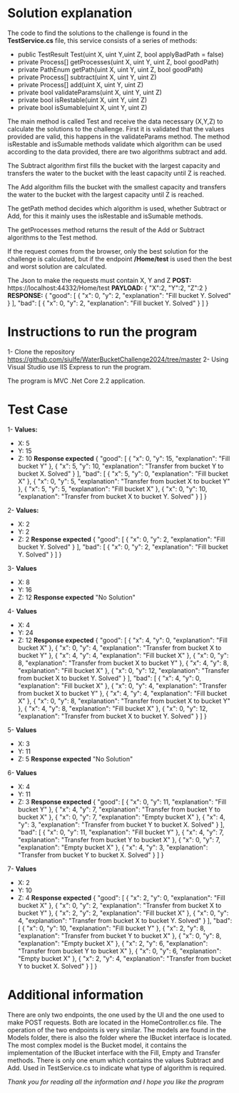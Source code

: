 # Solution explanation
The code to find the solutions to the challenge is found in the **TestService.cs** file, this service consists of a series of methods:
- public TestResult Test(uint X, uint Y,uint Z, bool applyBadPath = false)
- private Process[] getProcesses(uint X, uint Y, uint Z, bool goodPath)
- private PathEnum getPath(uint X, uint Y, uint Z, bool goodPath)
- private Process[] subtract(uint X, uint Y, uint Z)
- private Process[] add(uint X, uint Y, uint Z)
- private bool validateParams(uint X, uint Y, uint Z)
- private bool isRestable(uint X, uint Y, uint Z)
- private bool isSumable(uint X, uint Y, uint Z)

The main method is called Test and receive the data necessary (X,Y,Z) to calculate the solutions to the challenge. First it is validated that the values ​​provided are valid, this happens in the validateParams method.
The method isRestable and isSumable methods validate which algorithm can be used according to the data provided, 
there are two algorithms subtract and add.

The Subtract algorithm first fills the bucket with the largest capacity and transfers the water to the bucket with the least capacity until Z is reached.

The Add algorithm fills the bucket with the smallest capacity and transfers the water to the bucket with the largest capacity until Z is reached.

The getPath method decides which algorithm is used, whether Subtract or Add, for this it mainly uses the isRestable and isSumable methods.

The getProcesses method returns the result of the Add or Subtract algorithms to the Test method.

If the request comes from the browser, only the best solution for the challenge is calculated, but if the endpoint **/Home/test** is used then the best and worst solution are calculated.

The Json to make the requests must contain X, Y and Z
**POST:** https://localhost:44332/Home/test
**PAYLOAD:**
{
    "X":2,
    "Y":2,
    "Z":2
}
**RESPONSE:**
{
    "good": [
        {
            "x": 0,
            "y": 2,
            "explanation": "Fill bucket Y. Solved"
        }
    ],
    "bad": [
        {
            "x": 0,
            "y": 2,
            "explanation": "Fill bucket Y. Solved"
        }
    ]
}

# Instructions to run the program
1- Clone the repository https://github.com/siulfe/WaterBucketChallenge2024/tree/master
2- Using Visual Studio use IIS Express to run the program.

The program is MVC .Net Core 2.2 application.

# Test Case
1- 
**Values:**
- X: 5
- Y: 15
- Z: 10
**Response expected**
{
    "good": [
        {
            "x": 0,
            "y": 15,
            "explanation": "Fill bucket Y"
        },
        {
            "x": 5,
            "y": 10,
            "explanation": "Transfer from bucket Y to bucket X. Solved"
        }
    ],
    "bad": [
        {
            "x": 5,
            "y": 0,
            "explanation": "Fill bucket X"
        },
        {
            "x": 0,
            "y": 5,
            "explanation": "Transfer from bucket X to bucket Y"
        },
        {
            "x": 5,
            "y": 5,
            "explanation": "Fill bucket X"
        },
        {
            "x": 0,
            "y": 10,
            "explanation": "Transfer from bucket X to bucket Y. Solved"
        }
    ]
}

2- 
**Values:**
- X: 2
- Y: 2
- Z: 2
**Response expected**
{
    "good": [
        {
            "x": 0,
            "y": 2,
            "explanation": "Fill bucket Y. Solved"
        }
    ],
    "bad": [
        {
            "x": 0,
            "y": 2,
            "explanation": "Fill bucket Y. Solved"
        }
    ]
}

3-
**Values**
- X: 8
- Y: 16
- Z: 12
**Response expected**
"No Solution"

4-
**Values**
- X: 4
- Y: 24
- Z: 12
**Response expected**
{
    "good": [
        {
            "x": 4,
            "y": 0,
            "explanation": "Fill bucket X"
        },
        {
            "x": 0,
            "y": 4,
            "explanation": "Transfer from bucket X to bucket Y"
        },
        {
            "x": 4,
            "y": 4,
            "explanation": "Fill bucket X"
        },
        {
            "x": 0,
            "y": 8,
            "explanation": "Transfer from bucket X to bucket Y"
        },
        {
            "x": 4,
            "y": 8,
            "explanation": "Fill bucket X"
        },
        {
            "x": 0,
            "y": 12,
            "explanation": "Transfer from bucket X to bucket Y. Solved"
        }
    ],
    "bad": [
        {
            "x": 4,
            "y": 0,
            "explanation": "Fill bucket X"
        },
        {
            "x": 0,
            "y": 4,
            "explanation": "Transfer from bucket X to bucket Y"
        },
        {
            "x": 4,
            "y": 4,
            "explanation": "Fill bucket X"
        },
        {
            "x": 0,
            "y": 8,
            "explanation": "Transfer from bucket X to bucket Y"
        },
        {
            "x": 4,
            "y": 8,
            "explanation": "Fill bucket X"
        },
        {
            "x": 0,
            "y": 12,
            "explanation": "Transfer from bucket X to bucket Y. Solved"
        }
    ]
}

5-
**Values**
- X: 3
- Y: 11
- Z: 5
**Response expected**
"No Solution"

6-
**Values**
- X: 4
- Y: 11
- Z: 3
**Response expected**
{
    "good": [
        {
            "x": 0,
            "y": 11,
            "explanation": "Fill bucket Y"
        },
        {
            "x": 4,
            "y": 7,
            "explanation": "Transfer from bucket Y to bucket X"
        },
        {
            "x": 0,
            "y": 7,
            "explanation": "Empty bucket X"
        },
        {
            "x": 4,
            "y": 3,
            "explanation": "Transfer from bucket Y to bucket X. Solved"
        }
    ],
    "bad": [
        {
            "x": 0,
            "y": 11,
            "explanation": "Fill bucket Y"
        },
        {
            "x": 4,
            "y": 7,
            "explanation": "Transfer from bucket Y to bucket X"
        },
        {
            "x": 0,
            "y": 7,
            "explanation": "Empty bucket X"
        },
        {
            "x": 4,
            "y": 3,
            "explanation": "Transfer from bucket Y to bucket X. Solved"
        }
    ]
}

7-
**Values**
- X: 2
- Y: 10
- Z: 4
**Response expected**
{
    "good": [
        {
            "x": 2,
            "y": 0,
            "explanation": "Fill bucket X"
        },
        {
            "x": 0,
            "y": 2,
            "explanation": "Transfer from bucket X to bucket Y"
        },
        {
            "x": 2,
            "y": 2,
            "explanation": "Fill bucket X"
        },
        {
            "x": 0,
            "y": 4,
            "explanation": "Transfer from bucket X to bucket Y. Solved"
        }
    ],
    "bad": [
        {
            "x": 0,
            "y": 10,
            "explanation": "Fill bucket Y"
        },
        {
            "x": 2,
            "y": 8,
            "explanation": "Transfer from bucket Y to bucket X"
        },
        {
            "x": 0,
            "y": 8,
            "explanation": "Empty bucket X"
        },
        {
            "x": 2,
            "y": 6,
            "explanation": "Transfer from bucket Y to bucket X"
        },
        {
            "x": 0,
            "y": 6,
            "explanation": "Empty bucket X"
        },
        {
            "x": 2,
            "y": 4,
            "explanation": "Transfer from bucket Y to bucket X. Solved"
        }
    ]
}

# Additional information
There are only two endpoints, the one used by the UI and the one used to make POST requests. Both are located in the HomeController.cs file. The operation of the two endpoints is very similar.
The models are found in the Models folder, there is also the folder where the IBucket interface is located.
The most complex model is the Bucket model, it contains the implementation of the IBucket interface with the Fill, Empty and Transfer methods.
There is only one enum which contains the values ​​Subtract and Add. Used in TestService.cs to indicate what type of algorithm is required.

_Thank you for reading all the information and I hope you like the program_

